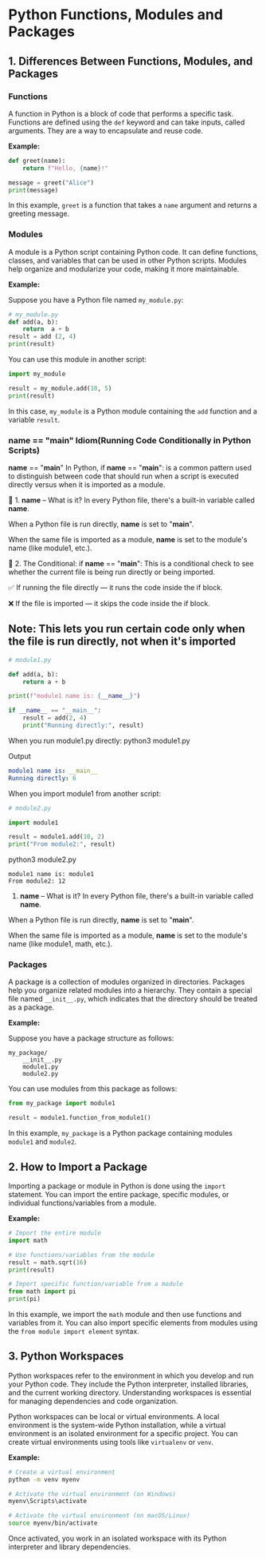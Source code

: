 # Python Functions, Modules and Packages

## 1. Differences Between Functions, Modules, and Packages

### Functions

A function in Python is a block of code that performs a specific task. Functions are defined using the `def` keyword and can take inputs, called arguments. They are a way to encapsulate and reuse code.

**Example:**

```python
def greet(name):
    return f"Hello, {name}!"

message = greet("Alice")
print(message)
```

In this example, `greet` is a function that takes a `name` argument and returns a greeting message.

### Modules

A module is a Python script containing Python code. It can define functions, classes, and variables that can be used in other Python scripts. Modules help organize and modularize your code, making it more maintainable.

**Example:**

Suppose you have a Python file named `my_module.py`:

```python
# my_module.py
def add(a, b):
    return  a + b
result = add (2, 4)
print(result)
```

You can use this module in another script:

```python
import my_module

result = my_module.add(10, 5)
print(result)

```
In this case, `my_module` is a Python module containing the `add` function and a variable `result`.



### __name__ == "__main__"  Idiom(Running Code Conditionally in Python Scripts)

__name__ == "__main__"
In Python, if __name__ == "__main__": is a common pattern used to distinguish between code that should run when a script is executed directly versus when it is imported as a module.

🔹 1. __name__ – What is it?
In every Python file, there's a built-in variable called __name__.

When a Python file is run directly, __name__ is set to "__main__".

When the same file is imported as a module, __name__ is set to the module's name (like module1, etc.).


🔹 2. The Conditional: if __name__ == "__main__":
This is a conditional check to see whether the current file is being run directly or being imported.

✅ If running the file directly — it runs the code inside the if block.

❌ If the file is imported — it skips the code inside the if block.

## Note: This lets you run certain code only when the file is run directly, not when it's imported

```python
# module1.py

def add(a, b):
    return a + b

print(f"module1 name is: {__name__}")

if __name__ == "__main__":
    result = add(2, 4)
    print("Running directly:", result)
```
When you run module1.py directly:
python3 module1.py

Output
```yaml
module1 name is: __main__
Running directly: 6
```

When you import module1 from another script:

```python
# module2.py

import module1

result = module1.add(10, 2)
print("From module2:", result)
```

python3 module2.py
```pgsql
module1 name is: module1
From module2: 12
```

1. __name__ – What is it?
In every Python file, there's a built-in variable called __name__.

When a Python file is run directly, __name__ is set to "__main__".

When the same file is imported as a module, __name__ is set to the module's name (like module1, math, etc.).




### Packages

A package is a collection of modules organized in directories. Packages help you organize related modules into a hierarchy. They contain a special file named `__init__.py`, which indicates that the directory should be treated as a package.

**Example:**

Suppose you have a package structure as follows:

```
my_package/
    __init__.py
    module1.py
    module2.py
```

You can use modules from this package as follows:

```python
from my_package import module1

result = module1.function_from_module1()
```

In this example, `my_package` is a Python package containing modules `module1` and `module2`.

## 2. How to Import a Package

Importing a package or module in Python is done using the `import` statement. You can import the entire package, specific modules, or individual functions/variables from a module.

**Example:**

```python
# Import the entire module
import math

# Use functions/variables from the module
result = math.sqrt(16)
print(result)

# Import specific function/variable from a module
from math import pi
print(pi)
```

In this example, we import the `math` module and then use functions and variables from it. You can also import specific elements from modules using the `from module import element` syntax.

## 3. Python Workspaces

Python workspaces refer to the environment in which you develop and run your Python code. They include the Python interpreter, installed libraries, and the current working directory. Understanding workspaces is essential for managing dependencies and code organization.

Python workspaces can be local or virtual environments. A local environment is the system-wide Python installation, while a virtual environment is an isolated environment for a specific project. You can create virtual environments using tools like `virtualenv` or `venv`.

**Example:**

```bash
# Create a virtual environment
python -m venv myenv

# Activate the virtual environment (on Windows)
myenv\Scripts\activate

# Activate the virtual environment (on macOS/Linux)
source myenv/bin/activate
```

Once activated, you work in an isolated workspace with its Python interpreter and library dependencies.
